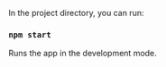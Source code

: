 In the project directory, you can run:

### `npm start`

Runs the app in the development mode.





